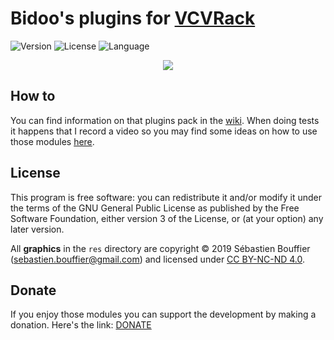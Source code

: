 # Bidoo's plugins for [VCVRack](https://vcvrack.com)

<!-- Version and License Badges -->
![Version](https://img.shields.io/badge/version-2.0.21-green.svg?style=flat-square)
![License](https://img.shields.io/badge/license-BSD3-blue.svg?style=flat-square)
![Language](https://img.shields.io/badge/language-C++-yellow.svg?style=flat-square)

<p align="center">
   <img src="https://github.com/sebastien-bouffier/Bidoo/blob/v2/images/bidooV2.png"/>
</p>

## How to

You can find information on that plugins pack in the [wiki](https://github.com/sebastien-bouffier/Bidoo/wiki). When doing tests it happens that I record a video so you may find some ideas on how to use those modules [here](https://www.youtube.com/bidoo).

## License

This program is free software: you can redistribute it and/or modify it under the terms of the GNU General Public License as published by the Free Software Foundation, either version 3 of the License, or (at your option) any later version.

All **graphics** in the `res` directory are copyright © 2019 Sébastien Bouffier (sebastien.bouffier@gmail.com) and licensed under [CC BY-NC-ND 4.0](https://creativecommons.org/licenses/by-nc-nd/4.0/).

## Donate

If you enjoy those modules you can support the development by making a donation. Here's the link: [DONATE](https://paypal.me/sebastienbouffier)
